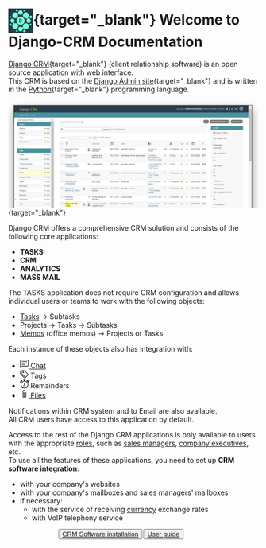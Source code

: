 
# [<img src="img/django-crm_logo.png" alt="Django CRM Screenshot" width="50px" align="center" style="float: center"/>](https://github.com/DjangoCRM/django-crm/){target="_blank"} Welcome to Django-CRM Documentation

[Django CRM](https://github.com/DjangoCRM/django-crm/){target="_blank"} (client relationship software) is an open source application with web interface.  
This CRM is based on the [Django Admin site](https://docs.djangoproject.com/en/dev/ref/contrib/admin/){target="_blank"} and is written in the [Python](https://www.python.org/){target="_blank"} programming language.

[<img src="img/django-crm_deals_screenshot_2x1v2.png" alt="Django CRM Screenshot" align="center" style="float: center"/>](img/django-crm_deals_screenshot_2x1v2.png){target="_blank"}

Django CRM offers a comprehensive CRM solution and consists of the following core applications:

- __TASKS__
- __CRM__
- __ANALYTICS__
- __MASS MAIL__

The TASKS application does not require CRM configuration and allows individual users or teams to work with the following objects:

- [Tasks](tasks_section.md#tasks) -> Subtasks
- Projects -> Tasks -> Subtasks
- [Memos](tasks_section.md#memos) (office memos) -> Projects or Tasks 

Each instance of these objects also has integration with:

- [<span style="vertical-align: baseline"><img src="icons/chat-left-text.svg" alt="Chat icon" width="17" height="17"></span> Chat](tasks_section.md#chat-in-objects)
- <span style="vertical-align: baseline"><img src="icons/tags.svg" alt="alarm icon" width="17" height="17"></span>  Tags
- <span style="vertical-align: baseline"><img src="icons/alarm.svg" alt="alarm icon" width="17" height="17"></span> Remainders
- [<span style="vertical-align: baseline"><img src="icons/paperclip.svg" alt="paperclip icon" width="17" height="17"></span> Files](introduction.md#file-object)



Notifications within CRM system and to Email are also available.  
All CRM users have access to this application by default.

Access to the rest of the Django CRM applications is only available to users with the appropriate [roles](adding_crm_users.md#user-groups-roles), such as [sales managers](guide_for_sales_manager.md), [company executives](guide_for_company_executives.md), etc.  
To use all the features of these applications, you need to set up __CRM software integration__:

- with your company's websites
- with your company's mailboxes and sales managers' mailboxes
- if necessary:
    - with the service of receiving [currency](currencies.md) exchange rates
    - with VoIP telephony service 

<button type="button"  style="margin-left: 20%">[CRM Software installation](installation.md)</button> <button type="button" style="float: right; margin-right: 30%">[User guide](introduction.md)</button>
